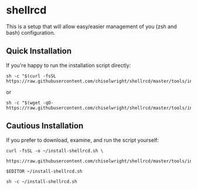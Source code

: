 # shellrcd

This is a setup that will allow easy/easier management of you (zsh and bash)
configuration.

## Quick Installation

If you're happy to run the installation script directly:

```
sh -c "$(curl -fsSL https://raw.githubusercontent.com/chiselwright/shellrcd/master/tools/install.sh)"
```

or

```
sh -c "$(wget -qO- https://raw.githubusercontent.com/chiselwright/shellrcd/master/tools/install.sh)"
```

## Cautious Installation

If you prefer to download, examine, and run the script yourself:

```
curl -fsSL -o ~/install-shellrcd.sh \
    https://raw.githubusercontent.com/chiselwright/shellrcd/master/tools/install.sh

$EDITOR ~/install-shellrcd.sh

sh -c ~/install-shellrcd.sh
```
